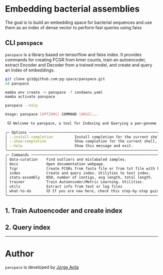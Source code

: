 # Embedding bacterial assemblies
The goal is to build an embedding space for bacterial sequences and use them as an index of dense vector to perform fast queries using faiss

## CLI `panspace`

`panspace` is a library based on tensorflow and faiss index.
It provides commands for creating FCGR from kmer counts, train an autoencoder,
extract Encoder and Decoder from a trained model, and create and query an Index
of embeddings.
 
```bash
git clone git@github.com:pg-space/panspace.git
cd panspace

mamba env create -n panspace -f condaenv.yaml
mamba activate panspace

panspace --help 

Usage: panspace [OPTIONS] COMMAND [ARGS]...                                                                               
                                                                                                                           
 🐱 Welcome to panspace, a tool for Indexing and Querying a pan-genome in an embedding space                               
                                                                                                                           
╭─ Options ───────────────────────────────────────────────────────────────────────────────────────────────────────────────╮
│ --install-completion          Install completion for the current shell.                                                 │
│ --show-completion             Show completion for the current shell, to copy it or customize the installation.          │
│ --help                        Show this message and exit.                                                               │
╰─────────────────────────────────────────────────────────────────────────────────────────────────────────────────────────╯
╭─ Commands ──────────────────────────────────────────────────────────────────────────────────────────────────────────────╮
│ data-curation    Find outliers and mislabaled samples.                                                                  │
│ docs             Open documentation webpage.                                                                            │
│ fcgr             Create FCGRs from fasta file or from txt file with kmers and counts.                                   │
│ index            Create and query index. Utilities to test index.                                                       │
│ stats-assembly   N50, number of contigs, avg length, total length.                                                      │
│ trainer          Train Autoencoder/Metric Learning. Utilities.                                                          │
│ utils            Extract info from text or log files                                                                    │
│ what-to-do       🐱 If you are new here, check this step-by-step guide                                                  │
╰─────────────────────────────────────────────────────────────────────────────────────────────────────────────────────────╯
```



## 1. Train Autoencoder and create index

## 2. Query index

___
# Author
`panspace` is developed by [Jorge Avila](https://github.com/jorgeavilacartes/)